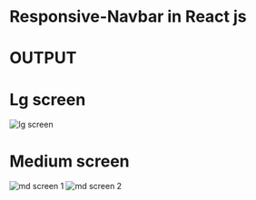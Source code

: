 # Responsive-Navbar in React js
# OUTPUT 
# Lg screen
![lg screen](https://github.com/Sivabalan3/Responsive-Navbar/assets/122948467/3c216ba6-dd50-47f0-9742-5df9277a744f)
# Medium screen
![md screen 1](https://github.com/Sivabalan3/Responsive-Navbar/assets/122948467/d2fbfb8e-13c5-47e2-95f3-37972fb48957)
![md screen 2](https://github.com/Sivabalan3/Responsive-Navbar/assets/122948467/21686fcc-0666-4a1c-b6ed-16929d17c338)
